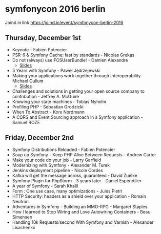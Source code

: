 # symfonycon 2016 berlin
Joind.in link https://joind.in/event/symfonycon-berlin-2016

## Thursday, December 1st
* Keynote - Fabien Potencier
* PSR-6 & Symfony Cache: fast by standards - Nicolas Grekas 
* Do not (always) use FOSUserBundle! - Damien Alexandre
  * [Slides](https://jolicode.github.io/fosuserbundle-conf/#/)
* 5 Years with Symfony - Paweł Jędrzejewski
* Making your applications work together through interoperability - Michael Cullum
  * [Slides](https://speakerdeck.com/michaelcullum/making-your-applications-work-together-through-interoperability)
* Challenges and solutions in getting your open source company to contribution  - Jeffrey A. McGuire
* Knowing your state machines - Tobias Nyholm
* Profiling PHP - Sebastian Grodzicki
* When To Abstract - Kore Nordmann
* A CQRS and Event Sourcing approach in a Symfony application - Samuel ROZE

## Friday, December 2nd
* Symfony Distributions Reloaded - Fabien Potencier
* Soup up Symfony - Keep PHP Alive Between Requests - Andrew Carter
* Make your code do your job - Larry Garfield
* Modernizing with Symfony - Alexander M. Turek
* Jenkins deployment pipeline - Nicole Cordes
* Kafka will get the message across, guaranteed - David Zuelke
* Symfony Plugin for PhpStorm - 3 years later  - Daniel Espendiller
* A year of Symfony - Sarah Khalil
* Form : One use case, many optimizations - Jules Pietri
* HTTP Security: headers as a shield over your application - Romain Neutron
* Adventures in Symfony - Building an MMO-RPG - Margaret Staples
* How I learned to Stop Wiring and Love Autowiring Containers - Beau Simensen
* Handling 10k Requests/second With Symfony and Varnish - Alexander Lisachenko

